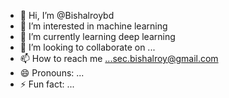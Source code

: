 - 👋 Hi, I’m @Bishalroybd
- 👀 I’m interested in machine learning
- 🌱 I’m currently learning deep learning 
- 💞️ I’m looking to collaborate on ...
- 📫 How to reach me ...sec.bishalroy@gmail.com
- 😄 Pronouns: ...
- ⚡ Fun fact: ...

<!---
Bishalroybd/Bishalroybd is a ✨ special ✨ repository because its `README.md` (this file) appears on your GitHub profile.
You can click the Preview link to take a look at your changes.
--->
